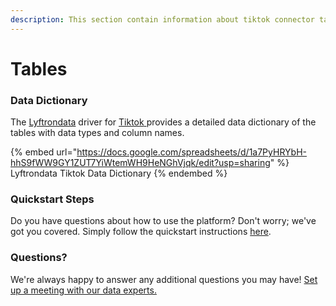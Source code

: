 ```yaml
---
description: This section contain information about tiktok connector tables information
---
```


# Tables

### Data Dictionary

The [Lyftrondata](https://www.lyftrondata.com/) driver for [Tiktok](https://www.lyftrondata.com/integration/tiktok/)[ ](https://www.lyftrondata.com/integration/tiktok/)provides a detailed data dictionary of the tables with data types and column names.

{% embed url="https://docs.google.com/spreadsheets/d/1a7PyHRYbH-hhS9fWW9GY1ZUT7YiWtemWH9HeNGhVjqk/edit?usp=sharing" %}
Lyftrondata Tiktok Data Dictionary
{% endembed %}

### Quickstart Steps

Do you have questions about how to use the platform? Don't worry; we've got you covered. Simply follow the quickstart instructions [here](../../../../quickstart-steps.md).

### Questions? <a href="#questions" id="questions"></a>

We're always happy to answer any additional questions you may have! [Set up a meeting with our data experts.](https://www.lyftrondata.com/book-a-meeting/)

